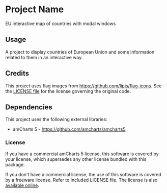# Project Name

EU interactive map of countries with modal windows

## Usage

A project to display countries of European Union and some information related to them in an interactive way.

## Credits

This project uses flag images from <https://github.com/lipis/flag-icons>. See the [LICENSE file](https://github.com/lipis/flag-icons/blob/main/LICENSE) for the license governing the original code.

## Dependencies

This project uses the following external libraries:

- amCharts 5 - <https://github.com/amcharts/amcharts5>

### License

If you have a commercial amCharts 5 license, this software is covered by your
license, which supersedes any other license bundled with this package.

If you don't have a commercial license, the use of this software is covered by
a freeware license. Refer to included LICENSE file. The license is also
[available online](https://github.com/amcharts/amcharts5/blob/master/packages/shared/LICENSE).

